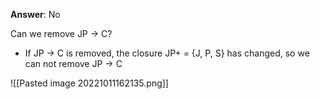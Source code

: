 **Answer**: No

Can we remove JP -> C?
-  If JP -> C is removed, the closure JP+ = {J, P, S} has changed, so we can not remove JP -> C

![[Pasted image 20221011162135.png]]